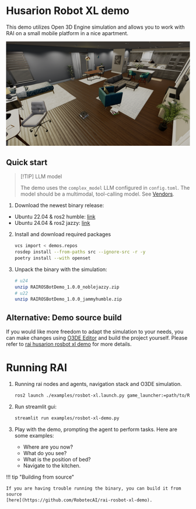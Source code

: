 # Husarion Robot XL demo

This demo utilizes Open 3D Engine simulation and allows you to work with RAI on a small mobile
platform in a nice apartment.

![Screenshot1](../imgs/o3deSimulation.png)

## Quick start

> [!TIP] LLM model
>
> The demo uses the `complex_model` LLM configured in `config.toml`. The model should be a
> multimodal, tool-calling model. See [Vendors](../setup/vendors.md#llm-model-configuration-in-rai).

1. Download the newest binary release:

-   Ubuntu 22.04 & ros2 humble:
    [link](https://robotec-ml-roscon2024-demos.s3.eu-central-1.amazonaws.com/ROSCON_Release/RAIROSBotDemo_1.0.0_jammyhumble.zip)
-   Ubuntu 24.04 & ros2 jazzy:
    [link](https://robotec-ml-roscon2024-demos.s3.eu-central-1.amazonaws.com/ROSCON_Release/RAIROSBotDemo_1.0.0_noblejazzy.zip)

2. Install and download required packages

    ```bash
    vcs import < demos.repos
    rosdep install --from-paths src --ignore-src -r -y
    poetry install --with openset
    ```

3. Unpack the binary with the simulation:

    ```bash
    # u24
    unzip RAIROSBotDemo_1.0.0_noblejazzy.zip
    # u22
    unzip RAIROSBotDemo_1.0.0_jammyhumble.zip
    ```

## Alternative: Demo source build

If you would like more freedom to adapt the simulation to your needs, you can make changes using
[O3DE Editor](https://www.docs.o3de.org/docs/welcome-guide/) and build the project yourself. Please
refer to [rai husarion rosbot xl demo](https://github.com/RobotecAI/rai-rosbot-xl-demo) for more
details.

# Running RAI

1. Running rai nodes and agents, navigation stack and O3DE simulation.

    ```bash
    ros2 launch ./examples/rosbot-xl.launch.py game_launcher:=path/to/RAIROSBotXLDemo.GameLauncher
    ```

2. Run streamlit gui:

    ```bash
    streamlit run examples/rosbot-xl-demo.py
    ```

3. Play with the demo, prompting the agent to perform tasks. Here are some examples:

    - Where are you now?
    - What do you see?
    - What is the position of bed?
    - Navigate to the kitchen.

!!! tip "Building from source"

    If you are having trouble running the binary, you can build it from source
    [here](https://github.com/RobotecAI/rai-rosbot-xl-demo).
